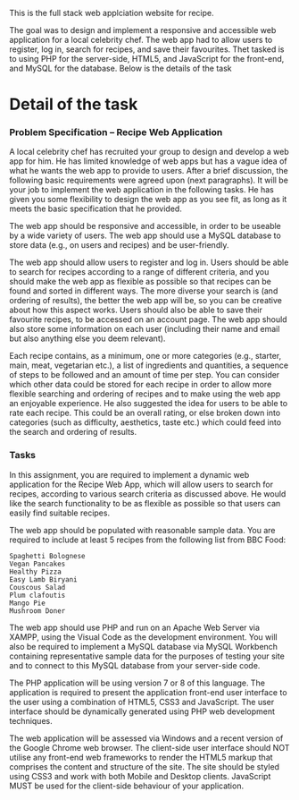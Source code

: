 This is the full stack web applciation website for recipe.

The goal was to design and implement a responsive and accessible web application for a local celebrity chef. The web app had to allow users to register, log in, search for recipes, and save their favourites.  Thet tasked is to using PHP for the server-side, HTML5, and JavaScript for the front-end, and MySQL for the database. Below is the details of the task

# Detail of the task
### Problem Specification – Recipe Web Application 
A local celebrity chef has recruited your group to design and develop a web app for him. He has limited knowledge of web apps but has a vague idea of what he wants the web app to provide to users. After a brief discussion, the following basic requirements were agreed upon (next paragraphs). It will be your job to implement the web application in the following tasks. He has given you some flexibility to design the web app as you see fit, as long as it meets the basic specification that he provided.

The web app should be responsive and accessible, in order to be useable by a wide variety of users. The web app should use a MySQL database to store data (e.g., on users and recipes) and be user-friendly.

The web app should allow users to register and log in. Users should be able to search for recipes according to a range of different criteria, and you should make the web app as flexible as possible so that recipes can be found and sorted in different ways. The more diverse your search is (and ordering of results), the better the web app will be, so you can be creative about how this aspect works. Users should also be able to save their favourite recipes, to be accessed on an account page. The web app should also store some information on each user (including their name and email but also anything else you deem relevant).

Each recipe contains, as a minimum, one or more categories (e.g., starter, main, meat, vegetarian etc.), a list of ingredients and quantities, a sequence of steps to be followed and an amount of time per step. You can consider which other data could be stored for each recipe in order to allow more flexible searching and ordering of recipes and to make using the web app an enjoyable experience. He also suggested the idea for users to be able to rate each recipe. This could be an overall rating, or else broken down into categories (such as difficulty, aesthetics, taste etc.) which could feed into the search and ordering of results. 

### Tasks

In this assignment, you are required to implement a dynamic web application for the Recipe Web App, which will allow users to search for recipes, according to various search criteria as discussed above. He would like the search functionality to be as flexible as possible so that users can easily find suitable recipes.

The web app should be populated with reasonable sample data. You are required to include at least 5 recipes from the following list from BBC Food:

    Spaghetti Bolognese
    Vegan Pancakes
    Healthy Pizza
    Easy Lamb Biryani
    Couscous Salad
    Plum clafoutis
    Mango Pie
    Mushroom Doner

The web app should use PHP and run on an Apache Web Server via XAMPP, using the Visual Code as the development environment. You will also be required to implement a MySQL database via MySQL Workbench containing representative sample data for the purposes of testing your site and to connect to this MySQL database from your server-side code.

The PHP application will be using version 7 or 8 of this language. The application is required to present the application front-end user interface to the user using a combination of HTML5, CSS3 and JavaScript. The user interface should be dynamically generated using PHP web development techniques.

The web application will be assessed via Windows and a recent version of the Google Chrome web browser. The client-side user interface should NOT utilise any front-end web frameworks to render the HTML5 markup that comprises the content and structure of the site. The site should be styled using CSS3 and work with both Mobile and Desktop clients. JavaScript MUST be used for the client-side behaviour of your application. 
